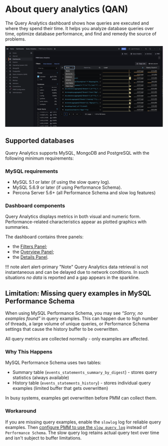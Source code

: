# About query analytics (QAN)

The Query Analytics dashboard shows how queries are executed and where they spend their time. It helps you analyze database queries over time, optimize database performance, and find and remedy the source of problems.

![!image](../../images/PMM_Query_Analytics.jpg)

## Supported databases

Query Analytics supports MySQL, MongoDB and PostgreSQL with the following minimum requirements:

### MySQL requirements

- MySQL 5.1 or later (if using the slow query log).
- MySQL 5.6.9 or later (if using Performance Schema).
- Percona Server 5.6+ (all Performance Schema and slow log features)


### Dashboard components
Query Analytics displays metrics in both visual and numeric form. Performance-related characteristics appear as plotted graphics with summaries.

The dashboard contains three panels:

- the [Filters Panel](panels/filters.md);
- the [Overview Panel](panels/overview.md);
- the [Details Panel](panels/details.md).

!!! note alert alert-primary "Note"
    Query Analytics data retrieval is not instantaneous and can be delayed due to network conditions. In such situations *no data* is reported and a gap appears in the sparkline.

## Limitation: Missing query examples in MySQL Performance Schema

When using MySQL Performance Schema, you may see *“Sorry, no examples found”* in query examples. This can happen due to high number of threads, a large volume of unique queries, or Performance Schema settings that cause the history buffer to be overwritten.

All query metrics are collected normally - only examples are affected.

### Why This Happens
MySQL Performance Schema uses two tables:

- Summary table (`events_statements_summary_by_digest`) - stores query statistics (always available)
- History table (`events_statements_history`) - stores individual query examples (limited buffer that gets overwritten)

In busy systems, examples get overwritten before PMM can collect them.

### Workaround

If you are missing query examples, enable the `slowlog` log for reliable query examples. Then [configure PMM to use the `slow query log`](../../../docs/install-pmm/install-pmm-client/connect-database/mysql/mysql.md#configure-data-source) instead of `Performance Schema`. The slow query log retains actual query text over time and isn't subject to buffer limitations.